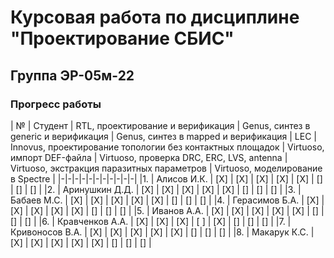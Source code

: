 # Курсовая работа по дисциплине "Проектирование СБИС"

## Группа ЭР-05м-22

### Прогресс работы

| № | Студент | RTL, проектирование и верификация | Genus, синтез в generic и верификация | Genus, синтез в mapped и верификация | LEC |
Innovus, проектирование топологии без контактных площадок |
Virtuoso, импорт DEF-файла | Virtuoso, проверка DRC, ERC, LVS, antenna | Virtuoso, экстракция паразитных параметров | Virtuoso, моделирование в Spectre |
|-|-|-|-|-|-|-|-|-|-|-|
|1. | Алисов И.К.     | [X] | [X] | [X] | [X] | [X] | [] | [] | [] |
|2. | Аринушкин Д.Д.  | [X] | [X] | [X] | [X] | [X] | [] | [] | [] |
|3. | Бабаев М.С.     | [X] | [X] | [X] | [X] | [X] | [] | [] | [] |
|4. | Герасимов Б.А.  | [X] | [X] | [X] | [X] | [X] | [] | [] | [] |
|5. | Иванов А.А.     | [X] | [X] | [X] | [X] | [X] | [] | [] | [] |
|6. | Кравченков А.А. | [X] | [X] | [X] | [ ] | [X] | [] | [] | [] |
|7. | Кривоносов В.А. | [X] | [X] | [X] | [X] | [X] | [] | [] | [] |
|8. | Макарук К.С.    | [X] | [X] | [X] | [X] | [X] | [] | [] | [] |
